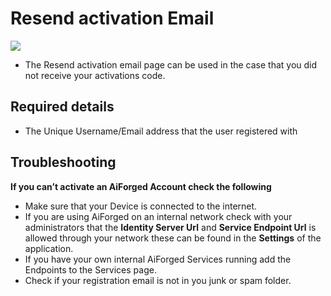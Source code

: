 # Resend activation Email

![](https://github.com/aiforged/docs/tree/3e8036571cdf88ca49ac4eaa3ad864685f4be21e/assets/6%20\(1\).png)

* The Resend activation email page can be used in the case that you did not receive your activations code.

## Required details

* The Unique Username/Email address that the user registered with

## Troubleshooting

**If you can’t activate an AiForged Account check the following**

* Make sure that your Device is connected to the internet.
* If you are using AiForged on an internal network check with your administrators that the **Identity Server Url** and **Service Endpoint Url** is allowed through your network these can be found in the **Settings** of the application.
* If you have your own internal AiForged Services running add the Endpoints to the Services page.
* Check if your registration email is not in you junk or spam folder.
